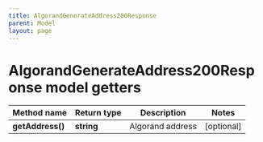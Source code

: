 ```yaml
---
title: AlgorandGenerateAddress200Response
parent: Model
layout: page
---
```


# AlgorandGenerateAddress200Response model getters

Method name | Return type | Description | Notes
------------ | ------------- | ------------- | -------------
**getAddress()** | **string** | Algorand address | [optional]

